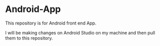 # Android-App
This repository is for Android front end App.

I will be making changes on Android Studio on my machine and then pull them to this repository.
